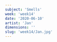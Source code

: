 ```yaml
---
subject: 'Smells'
week: 'week14'
date: '2020-06-10'
artist: 'Jan'
dimensions: ''
slug: 'week14/Jan.jpg'
---
```

